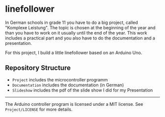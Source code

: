 linefollower
============

In German schools in grade 11 you have to do a big project, called "Komplexe
Leistung". The topic is chosen at the beginning of the year and than you
have to work on it usually until the end of the year. This work includes a
practical part and you also have to do the documentation and a
presentation.

For this project, I build a little linefollower based on an Arduino Uno.

Repository Structure
--------------------

 * `Project` includes the microcontroller programm
 * `Documentation` includes the documentation (in German)
 * `Slideshow` includes the pdf of the slide show I did for my Presentation

- - -

The Arduino controller program is licensed under a MIT license. See
`Project/LICENSE` for more details.
